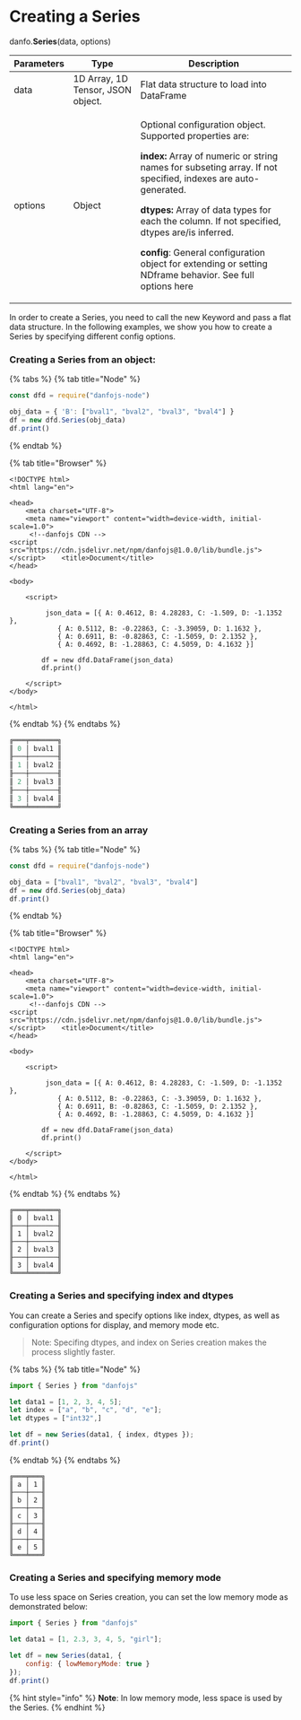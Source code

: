 # Creating a Series

danfo.**Series**(data, options)

| Parameters | Type                              | Description                                                                                                                                                                                                                                                                                                                                                                                                                                                  |
| ---------- | --------------------------------- | ------------------------------------------------------------------------------------------------------------------------------------------------------------------------------------------------------------------------------------------------------------------------------------------------------------------------------------------------------------------------------------------------------------------------------------------------------------ |
| data       | 1D Array, 1D Tensor, JSON object. | Flat data structure to load into DataFrame                                                                                                                                                                                                                                                                                                                                                                                                                   |
| options    | Object                            | <p>Optional configuration object. Supported properties are:<br></p><p><strong>index:</strong> Array of numeric or string names for subseting array. If not specified, indexes are auto-generated.<br></p><p><strong>dtypes:</strong> Array of data types for each the column. If not specified, dtypes are/is inferred.<br></p><p><strong>config</strong>: General configuration object for extending or setting NDframe behavior. See full options here</p> |

In order to create a Series, you need to call the new Keyword and pass a flat data structure. In the following examples, we show you how to create a Series by specifying different config options.

### Creating a Series from an object:

{% tabs %}
{% tab title="Node" %}
```javascript
const dfd = require("danfojs-node")

obj_data = { 'B': ["bval1", "bval2", "bval3", "bval4"] }
df = new dfd.Series(obj_data)
df.print()
```
{% endtab %}

{% tab title="Browser" %}
```markup
<!DOCTYPE html>
<html lang="en">

<head>
    <meta charset="UTF-8">
    <meta name="viewport" content="width=device-width, initial-scale=1.0">
     <!--danfojs CDN -->
<script src="https://cdn.jsdelivr.net/npm/danfojs@1.0.0/lib/bundle.js"></script>    <title>Document</title>
</head>

<body>

    <script>

         json_data = [{ A: 0.4612, B: 4.28283, C: -1.509, D: -1.1352 },
            { A: 0.5112, B: -0.22863, C: -3.39059, D: 1.1632 },
            { A: 0.6911, B: -0.82863, C: -1.5059, D: 2.1352 },
            { A: 0.4692, B: -1.28863, C: 4.5059, D: 4.1632 }]

        df = new dfd.DataFrame(json_data)
        df.print()

    </script>
</body>

</html>
```
{% endtab %}
{% endtabs %}

```javascript
╔═══╤═══════╗
║ 0 │ bval1 ║
╟───┼───────╢
║ 1 │ bval2 ║
╟───┼───────╢
║ 2 │ bval3 ║
╟───┼───────╢
║ 3 │ bval4 ║
╚═══╧═══════╝
```

### Creating a Series from an array

{% tabs %}
{% tab title="Node" %}
```javascript
const dfd = require("danfojs-node")

obj_data = ["bval1", "bval2", "bval3", "bval4"]
df = new dfd.Series(obj_data)
df.print()
```
{% endtab %}

{% tab title="Browser" %}
```markup
<!DOCTYPE html>
<html lang="en">

<head>
    <meta charset="UTF-8">
    <meta name="viewport" content="width=device-width, initial-scale=1.0">
     <!--danfojs CDN -->
<script src="https://cdn.jsdelivr.net/npm/danfojs@1.0.0/lib/bundle.js"></script>    <title>Document</title>
</head>

<body>

    <script>

         json_data = [{ A: 0.4612, B: 4.28283, C: -1.509, D: -1.1352 },
            { A: 0.5112, B: -0.22863, C: -3.39059, D: 1.1632 },
            { A: 0.6911, B: -0.82863, C: -1.5059, D: 2.1352 },
            { A: 0.4692, B: -1.28863, C: 4.5059, D: 4.1632 }]

        df = new dfd.DataFrame(json_data)
        df.print()

    </script>
</body>

</html>
```
{% endtab %}
{% endtabs %}

```
╔═══╤═══════╗
║ 0 │ bval1 ║
╟───┼───────╢
║ 1 │ bval2 ║
╟───┼───────╢
║ 2 │ bval3 ║
╟───┼───────╢
║ 3 │ bval4 ║
╚═══╧═══════╝
```

### Creating a Series and specifying index and dtypes

You can create a Series and specify options like index, dtypes, as well as configuration options for display, and memory mode etc.

> Note: Specifing dtypes, and index on Series creation makes the process slightly faster.

{% tabs %}
{% tab title="Node" %}
```javascript
import { Series } from "danfojs"

let data1 = [1, 2, 3, 4, 5];
let index = ["a", "b", "c", "d", "e"];
let dtypes = ["int32",]

let df = new Series(data1, { index, dtypes });
df.print()
```
{% endtab %}
{% endtabs %}

```
╔═══╤═══╗
║ a │ 1 ║
╟───┼───╢
║ b │ 2 ║
╟───┼───╢
║ c │ 3 ║
╟───┼───╢
║ d │ 4 ║
╟───┼───╢
║ e │ 5 ║
╚═══╧═══╝
```

### Creating a Series and specifying memory mode

To use less space on Series creation, you can set the low memory mode as demonstrated below:

```javascript
import { Series } from "danfojs"

let data1 = [1, 2.3, 3, 4, 5, "girl"];

let df = new Series(data1, {
    config: { lowMemoryMode: true }
});
df.print()
```

{% hint style="info" %}
**Note**: In low memory mode, less space is used by the Series.
{% endhint %}
